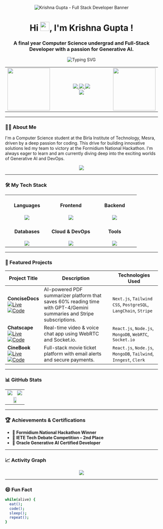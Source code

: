 <p align="center">
  <img align='center' src="https://github.com/user-attachments/assets/52735be8-00a3-492f-adce-134e19ad1853" alt="Krishna Gupta - Full Stack Developer Banner" />
</p>

<h1 align="center">
  Hi <img src="https://media.giphy.com/media/hvRJCLFzcasrR4ia7z/giphy.gif" width="30px">, I'm Krishna Gupta !
</h1>

<h3 align="center">A final year Computer Science undergrad and Full-Stack Developer with a passion for Generative AI.</h3>

<p align="center">
  <img src="https://readme-typing-svg.demolab.com?font=Fira+Code&duration=3000&pause=1000&color=1E90FF&center=true&vCenter=true&width=435&lines=Full-Stack+Developer;Gen-AI+Enthusiast;Eat+Sleep+Code+Repeat!;" alt="Typing SVG" />
</p>

<!-- Connect With Me Section with GIFs on both sides -->
<table align="center" width="100%">
  <tr>
    <td width="20%" align="center">
      <img src="https://media4.giphy.com/media/Vf3ZKdillTMOOaOho0/giphy.gif" width="140px" />
    </td>
    <td align="center">
      <a href="https://linkedin.com/in/krishnagupta111">
        <img src="https://img.shields.io/badge/LinkedIn-0077B5?style=for-the-badge&logo=linkedin&logoColor=white" />
      </a>
      <a href="mailto:guptakrish1947@gmail.com">
        <img src="https://img.shields.io/badge/Gmail-D14836?style=for-the-badge&logo=gmail&logoColor=white" />
      </a>
      <a href="https://krishna03.vercel.app">
        <img src="https://img.shields.io/badge/Portfolio-000000?style=for-the-badge&logo=vercel&logoColor=white" />
      </a>
      <br />
      <img src="https://komarev.com/ghpvc/?username=krishnagupta1111&label=Profile%20views&color=blueviolet&style=flat" />
    </td>
    <td width="20%" align="center">
      <img src="https://media4.giphy.com/media/Vf3ZKdillTMOOaOho0/giphy.gif" width="140px" />
    </td>
  </tr>
</table>

---

### 👨‍💻 About Me

I'm a Computer Science student at the Birla Institute of Technology, Mesra, driven by a deep passion for coding. This drive for building innovative solutions led my team to victory at the Formidium National Hackathon. I'm always eager to learn and am currently diving deep into the exciting worlds of Generative AI and DevOps.

<p align="center">
  <img src="https://github-profile-trophy.vercel.app/?username=KrishnaGupta1111&theme=onedark&row=1&column=8" />
</p>

---

### 🛠️ My Tech Stack

<table align='center' width="100%">
  <tr>
    <td align="center" width="33%">
      <h4>Languages</h4>
      <img src="https://skillicons.dev/icons?i=c,cpp,js,ts,python,sql&perline=3&theme=dark" />
    </td>
    <td align="center" width="33%">
      <h4>Frontend</h4>
      <img src="https://skillicons.dev/icons?i=html,css,react,nextjs,redux,tailwind&perline=3&theme=dark" />
    </td>
    <td align="center" width="33%">
      <h4>Backend</h4>
      <img src="https://skillicons.dev/icons?i=nodejs,express,firebase,prisma&perline=4&theme=dark" />
    </td>
  </tr>
  <tr>
    <td align="center" width="33%">
      <h4>Databases</h4>
      <img src="https://skillicons.dev/icons?i=mongodb,mysql,postgres,redis&perline=4&theme=dark" />
    </td>
    <td align="center" width="33%">
      <h4>Cloud & DevOps</h4>
      <img src="https://skillicons.dev/icons?i=aws,docker,git,github,githubactions,vercel&perline=3&theme=dark" />
    </td>
    <td align="center" width="33%">
      <h4>Tools</h4>
      <img src="https://skillicons.dev/icons?i=postman,figma,langchain,socketio&perline=4&theme=dark" />
    </td>
  </tr>
</table>

---

### 📌 Featured Projects

| Project Title | Description | Technologies Used |
|---|---|---|
| **ConciseDocs** <br/> [![Live](https://img.shields.io/badge/LIVE-000000?style=for-the-badge&logo=vercel&logoColor=white)](https://concise-docs.vercel.app/) [![Code](https://img.shields.io/badge/CODE-ff9900?style=for-the-badge&logo=github&logoColor=black)](https://github.com/KrishnaGupta1111/ConciseDocs) | AI-powered PDF summarizer platform that saves 60% reading time with GPT-4/Gemini summaries and Stripe subscriptions. | `Next.js`, `Tailwind CSS`, `PostgreSQL`, `LangChain`, `Stripe` |
| **Chatscape** <br/> [![Live](https://img.shields.io/badge/LIVE-000000?style=for-the-badge&logo=vercel&logoColor=white)](https://chatscape.onrender.com/) [![Code](https://img.shields.io/badge/CODE-ff9900?style=for-the-badge&logo=github&logoColor=black)](https://github.com/KrishnaGupta1111/Chatscape) | Real-time video & voice chat app using WebRTC and Socket.io. | `React.js`, `Node.js`, `MongoDB`, `WebRTC`, `Socket.io` |
| **CineBook** <br/> [![Live](https://img.shields.io/badge/LIVE-000000?style=for-the-badge&logo=vercel&logoColor=white)](https://cine-book.vercel.app/) [![Code](https://img.shields.io/badge/CODE-ff9900?style=for-the-badge&logo=github&logoColor=black)](https://github.com/KrishnaGupta1111/CineBook) | Full-stack movie ticket platform with email alerts and secure payments. | `React.js`, `Node.js`, `MongoDB`, `Tailwind`, `Inngest`, `Clerk` |

---

### 📊 GitHub Stats

<table width="100%">
  <tr>
    <td align="center" width="50%">
      <img src="https://github-readme-stats.vercel.app/api?username=KrishnaGupta1111&show_icons=true&theme=radical" />
    </td>
    <td align="center" width="50%">
      <img src="https://github-readme-streak-stats.herokuapp.com?user=KrishnaGupta1111&theme=radical" />
    </td>
  </tr>
  <tr>
    <td  colspan="2" align="center" >
      <img width="45%" src="https://github-readme-stats.vercel.app/api/top-langs/?username=KrishnaGupta1111&layout=compact&theme=radical" />
    </td>
  </tr>
</table>

---

### 🏆 Achievements & Certifications

- 🥇 **Formidium National Hackathon Winner**
- 🥈 **IETE Tech Debate Competition – 2nd Place**
- 📜 **Oracle Generative AI Certified Developer**

---

### 📈 Activity Graph

<p align="center">
  <img src="https://github-readme-activity-graph.vercel.app/graph?username=KrishnaGupta1111&theme=react-dark" />
</p>

---

### 😄 Fun Fact

```bash
while(alive) {
  eat();
  code();
  sleep();
  repeat();
}
